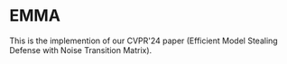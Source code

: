 # EMMA
This is the implemention of our CVPR'24 paper (Efficient Model Stealing Defense with Noise Transition Matrix).
